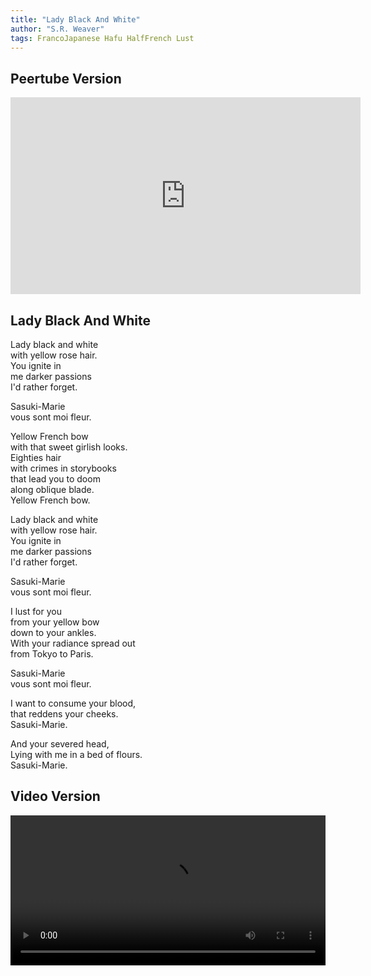```yaml
---
title: "Lady Black And White"
author: "S.R. Weaver"
tags: FrancoJapanese Hafu HalfFrench Lust
---
```

## Peertube Version
<iframe title="Lady Black And White" src="https://video.ploud.jp/videos/embed/6ecac3fb-f175-47fe-9aa4-12a2c83a64cb" allowfullscreen="" sandbox="allow-same-origin allow-scripts allow-popups" width="560" height="315" frameborder="0"></iframe>

## Lady Black And White
Lady black and white<br />
with yellow rose hair.<br />
You ignite in<br />
me darker passions<br />
I'd rather forget.

Sasuki-Marie<br />
vous sont moi fleur.

Yellow French bow<br />
with that sweet girlish looks.<br />
Eighties hair<br />
with crimes in storybooks<br />
that lead you to doom<br />
along oblique blade.<br />
Yellow French bow.

Lady black and white<br />
with yellow rose hair.<br />
You ignite in<br />
me darker passions<br />
I'd rather forget.

Sasuki-Marie<br />
vous sont moi fleur.

I lust for you<br />
from your yellow bow<br />
down to your ankles.<br />
With your radiance spread out<br />
from Tokyo to Paris.

Sasuki-Marie<br />
vous sont moi fleur.

I want to consume your blood,<br />
that reddens your cheeks.<br />
Sasuki-Marie.

And your severed head,<br />
Lying with me in a bed of flours.<br />
Sasuki-Marie.

## Video Version
 <video width="100%" height="240" controls>
  <source src="https://lwflouisa.github.io/NewPoetry/videos/LadyBlackAndWhite.mp4" type="video/mp4">
Your browser does not support the video tag.
</video> 
